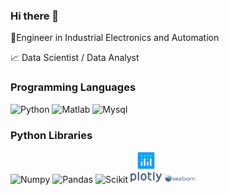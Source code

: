 ### Hi there 👋

🔧Engineer in Industrial Electronics and Automation 

📈 Data Scientist / Data Analyst 

### Programming Languages

<img src="https://cdn.jsdelivr.net/gh/devicons/devicon/icons/python/python-original-wordmark.svg" alt="Python" width="50">  <img src="https://cdn.jsdelivr.net/gh/devicons/devicon/icons/matlab/matlab-original.svg" alt="Matlab" width="50">  <img src="https://cdn.jsdelivr.net/gh/devicons/devicon/icons/mysql/mysql-original-wordmark.svg" alt="Mysql" width="50">

### Python Libraries

<img src="https://cdn.jsdelivr.net/gh/devicons/devicon/icons/numpy/numpy-original-wordmark.svg" alt="Numpy" width="50">  <img src="https://cdn.jsdelivr.net/gh/devicons/devicon/icons/pandas/pandas-original-wordmark.svg" alt="Pandas" width="50">  <img src="https://upload.wikimedia.org/wikipedia/commons/0/05/Scikit_learn_logo_small.svg" alt="Scikit" width="100">  <img src="https://github.com/AlbaBoga/AlbaBoga/blob/main/plot_ly-official.svg" alt="Plotly" width="50">  <img src="https://github.com/AlbaBoga/AlbaBoga/blob/main/logo-wide-lightbg.svg" alt="Seaborn" width="50">





          
